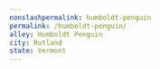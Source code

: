 ```yaml
---
﻿nonslashpermalink: humboldt-penguin
permalink: /humboldt-penguin/
alley: Humboldt Penguin
city: Rutland
state: Vermont
---
```

